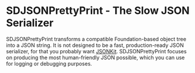 SDJSONPrettyPrint - The Slow JSON Serializer
============================================

SDJSONPrettyPrint transforms a compatible Foundation-based object tree into
a JSON string.  It is not designed to be a fast, production-ready JSON
serializer, for that you probably want [JSONKit](https://github.com/johnezang/JSONKit).
SDJSONPrettyPrint focuses on producing the most human-friendly JSON possible, 
which you can use for logging or debugging purposes.

